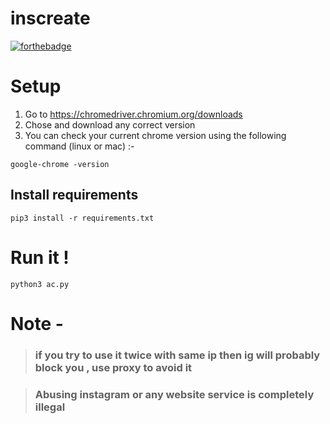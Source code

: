 # inscreate
[![forthebadge](https://forthebadge.com/images/badges/made-with-python.svg)](https://python.org)

# Setup

1. Go to https://chromedriver.chromium.org/downloads
2. Chose and download any correct version </br>
3. You can check your current chrome version using the following command (linux or mac) :-
```
google-chrome -version
```
## Install requirements
```
pip3 install -r requirements.txt
```
# Run it !

```
python3 ac.py
```
# Note - 
>### if you try to use it twice with same ip then ig will probably block you , use proxy to avoid it


>### Abusing instagram or any website service is completely illegal
